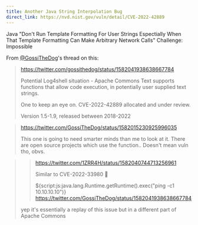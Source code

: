 ```yaml
---
title: Another Java String Interpolation Bug
direct_link: https://nvd.nist.gov/vuln/detail/CVE-2022-42889
---
```


Java "Don't Run Template Formatting For User Strings Espectially When That Template Formatting Can Make Arbitrary Network Calls" Challenge: Impossible

From [@GossiTheDog](https://twitter.com/GossiTheDog)'s thread on this:

> https://twitter.com/gossithedog/status/1582041938638667784
>
> Potential Log4shell situation - Apache Commons Text supports functions that allow code execution, in potentially user supplied text strings.
>
> One to keep an eye on. CVE-2022-42889 allocated and under review.
>
> Version 1.5-1.9, released between 2018-2022

> https://twitter.com/GossiTheDog/status/1582015230925996035
>
> This one is going to need smarter minds than me to look at it. There are open source projects which use the function.. Doesn't mean vuln tho, obvs.

> > https://twitter.com/1ZRR4H/status/1582040744713256961
> >
> > Similar to CVE-2022-33980 🤔
> >
> > ${script:js:java.lang.Runtime.getRuntime().exec("ping -c1 10.10.10.10")}
> > https://twitter.com/GossiTheDog/status/1582041938638667784
>
> yep it's essentially a replay of this issue but in a different part of Apache Commons
